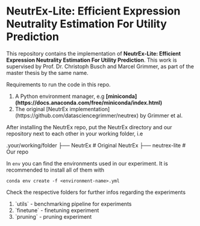 # NeutrEx-Lite: Efficient Expression Neutrality Estimation For Utility Prediction

This repository contains the implementation of <b>NeutrEx-Lite: Efficient Expression Neutrality Estimation For Utility Prediction</b>. This work is supervised by Prof. Dr. Christoph Busch and Marcel Grimmer, as part of the master thesis by the same name.

Requirements to run the code in this repo.

<ol>
    <li>A Python environment manager, e.g <b>[miniconda](https://docs.anaconda.com/free/miniconda/index.html)</b></li>
    <li>The original [NeutrEx implementation](https://github.com/datasciencegrimmer/neutrex) by Grimmer et al.</li>
</ol>

After installing the NeutrEx repo, put the NeutrEx directory and our repository next to each other in your working folder, i.e

.your/working/folder
├── NeutrEx                      # Original NeutrEx
├── neutrex-lite                 # Our repo

In `env` you can find the environments used in our experiment. It is recommended to install all of them with

`conda env create -f <environment-name>.yml`

Check the respective folders for further infos regarding the experiments

<ol>
    <li>`utils` - benchmarking pipeline for experiments </li>
    <li>`finetune` - finetuning experiment</li>
    <li>`pruning` - pruning experiment
</ol>
